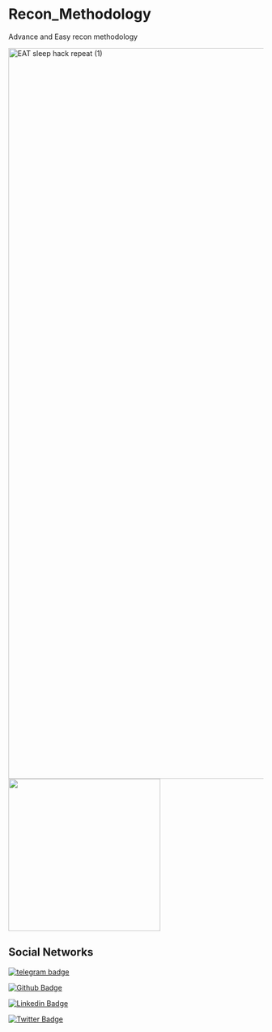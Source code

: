 # Recon_Methodology
Advance and Easy recon methodology

<img width="1440" alt="EAT sleep hack repeat (1)" src="https://user-images.githubusercontent.com/65278849/185999117-62a08ac2-630f-4873-ab3b-22ae4cf0071a.png">



<br>

<img src="https://media.giphy.com/media/3oEjHWpiVIOGXT5l9m/giphy.gif" width="300">

</br>















## Social Networks

[![telegram badge](https://img.shields.io/badge/@gd_discov3r-30302f?style=for-the-badge&logo=telegram)](https://telegram.me/gd_discov3r)

[![Github Badge](https://img.shields.io/badge/-Github-000?style=flat-square&logo=Github&logoColor=white&link=https://github.com/gd-discov3r)](https://github.com/gd-discov3r)

[![Linkedin Badge](https://img.shields.io/badge/-LinkedIn-blue?style=flat-square&logo=Linkedin&logoColor=white&link=https://www.linkedin.com/in/joas-antonio-dos-santos)](https://www.linkedin.com/in/dharshang)

[![Twitter Badge](https://img.shields.io/badge/Twitter-1DA1F2?style=for-the-badge&logo=twitter&logoColor=white&link=https://twitter.com/C0d3Cr4zy)](https://twitter.com/gd_discov3r)
